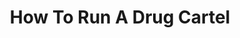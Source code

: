 ---
categories: ['podcasts', 'all_articles']
provider_display: "www.npr.org"
provider_name: "Fresh Air"
favicon_url: "http://www.npr.org/favicon.ico"
title: "How To Run A Drug Cartel"
published: "2016-02-15T00:00:00"
source: http://www.npr.org/books/titles/466496177/narconomics-how-to-run-a-drug-cartel
raw_source: http://play.podtrac.com/npr-381444908/npr.mc.tritondigital.com/NPR_381444908/media/anon.npr-podcasts/podcast/381444908/466843118/npr_466843118.mp3?orgId=1&d=2767&p=381444908&story=466843118&t=podcast&e=466843118&ft=pod&f=381444908
thumbnail: http://discover.pocketcasts.com/discover/images/400/a82455d0-0cc6-012e-fb69-00163e1b201c.jpg
---